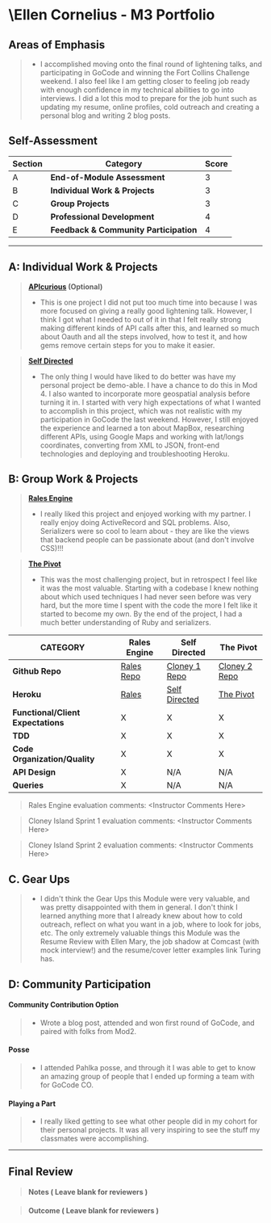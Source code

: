 # \Ellen Cornelius - M3 Portfolio

## Areas of Emphasis

>* I accomplished moving onto the final round of lightening talks, and participating in GoCode and winning the Fort Collins Challenge weekend.
I also feel like I am getting closer to feeling job ready with enough confidence in my technical abilities to go into interviews.
I did a lot this mod to prepare for the job hunt such as updating my resume, online profiles, cold outreach and creating a personal blog and writing 2 blog posts.

## Self-Assessment

| Section | Category | Score |
| --- | ----- | --- |
| A | **End-of-Module Assessment** | 3 |
| B | **Individual Work & Projects** | 3 |
| C | **Group Projects** | 3 |
| D | **Professional Development** | 4 |
| E | **Feedback & Community Participation** | 4 |

-----------------------

## A: Individual Work & Projects

> **[APIcurious](http://backend.turing.io/module3/projects/apicurious) (Optional)**
>* This is one project I did not put too much time into because I was more focused on giving a really good lightening talk.
However, I think I got what I needed to out of it in that I felt really strong making different kinds of API calls after this,
and learned so much about Oauth and all the steps involved, how to test it, and how gems remove certain steps for you to make it easier.

> **[Self Directed](http://backend.turing.io/module3/projects/self_directed_project)**
>* The only thing I would have liked to do better was have my personal project be demo-able. I have a chance to do this in Mod 4.
I also wanted to incorporate more geospatial analysis before turning it in. I started with very high expectations of what I wanted to accomplish in this project,
which was not realistic with my participation in GoCode the last weekend. However, I still enjoyed the experience and learned a ton about MapBox, researching different APIs,
using Google Maps and working with lat/longs coordinates, converting from XML to JSON, front-end technologies and deploying and troubleshooting Heroku.

## B: Group Work & Projects

> **[Rales Engine](http://backend.turing.io/module3/projects/rails_engine)**
>* I really liked this project and enjoyed working with my partner. I really enjoy doing ActiveRecord and SQL problems.
Also, Serializers were so cool to learn about - they are like the views that backend people
can be passionate about (and don't involve CSS)!!!

> **[The Pivot](http://backend.turing.io/module3/projects/the_pivot)**
>* This was the most challenging project, but in retrospect I feel like it was the most valuable. Starting with a codebase I knew nothing about which used techniques I had never seen
before was very hard, but the more time I spent with the code the more I felt like it started to become my own. By the end of the project,
I had a much better understanding of Ruby and serializers.

| CATEGORY | Rales Engine | Self Directed | The Pivot |
| --- | --- | --- | --- |
| **Github Repo** | [Rales Repo](https://) | [Cloney 1 Repo](https://) | [Cloney 2 Repo](https://) |
| **Heroku** | [Rales](https://) | [Self Directed](https://) | [The Pivot](https://) |
| **Functional/Client Expectations** | X | X | X |
| **TDD** | X | X | X |
| **Code Organization/Quality** | X | X | X |
| **API Design** | X | N/A | N/A |
| **Queries** | X | N/A | N/A |

> Rales Engine evaluation comments:
\<Instructor Comments Here>

> Cloney Island Sprint 1 evaluation comments:
\<Instructor Comments Here>

> Cloney Island Sprint 2 evaluation comments:
\<Instructor Comments Here>

## C. **Gear Ups**

>* I didn't think the Gear Ups this Module were very valuable, and was pretty disappointed with them in general. I don't think I learned
anything more that I already knew about how to cold outreach, reflect on what you want in a job, where to look for jobs, etc. The only extremely valuable things this Module was the Resume Review with Ellen Mary,
the job shadow at Comcast (with mock interview!) and the resume/cover letter examples link Turing has.

## D: Community Participation

#### **Community Contribution Option**
  >* Wrote a blog post, attended and won first round of GoCode, and paired with folks from Mod2.

#### **Posse**
  >* I attended Pahlka posse, and through it I was able to get to know an amazing group of people that I ended up forming a team with for GoCode CO.

#### **Playing a Part**

  >* I really liked getting to see what other people did in my cohort for their personal projects. It was all very inspiring to see the stuff my classmates were accomplishing.

------------------

## Final Review

> #### Notes ( Leave blank for reviewers )

> #### Outcome ( Leave blank for reviewers )
